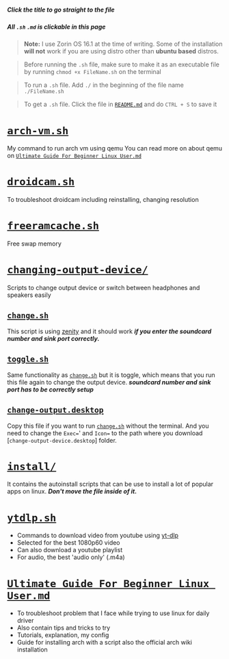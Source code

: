 ##### Click the title to go straight to the file

##### All `.sh` `.md` is clickable in this page

> **Note:** I use Zorin OS 16.1 at the time of writing. Some of the installation **will not** work if you are using distro other than **ubuntu based** distros.

> Before running the `.sh` file, make sure to make it as an executable file by running
> `chmod +x FileName.sh` on the terminal

> To run a `.sh` file. Add `./` in the beginning of the file name
> `./FileName.sh`

> To get a `.sh` file. Click the file in [`README.md`] and do `CTRL + S` to save it

# [`arch-vm.sh`]

My command to run arch vm using qemu
You can read more on about qemu on [`Ultimate Guide For Beginner Linux User.md`]

# [`droidcam.sh`]

To troubleshoot droidcam including reinstalling, changing resolution

# [`freeramcache.sh`]

Free swap memory

# [`changing-output-device/`]

Scripts to change output device or switch between headphones and speakers easily

## [`change.sh`]

This script is using [zenity] and it should work **_if you enter the soundcard number and sink port correctly._**

## [`toggle.sh`]

Same functionality as [`change.sh`] but it is toggle, which means that you run this file again to change the output device. **_soundcard number and sink port has to be correctly setup_**

## [`change-output.desktop`]

Copy this file if you want to run [`change.sh`] without the terminal. And you need to change the `Exec=`' and `Icon=` to the path where you download [`change-output-device.desktop`] folder.

# [`install/`]

It contains the autoinstall scripts that can be use to install a lot of popular apps on linux. **_Don't move the file inside of it._**

# [`ytdlp.sh`]

- Commands to download video from youtube using [yt-dlp]
- Selected for the best 1080p60 video
- Can also download a youtube playlist
- For audio, the best 'audio only' (.m4a)

# [`Ultimate Guide For Beginner Linux User.md`]

- To troubleshoot problem that I face while trying to use linux for daily driver
- Also contain tips and tricks to try
- Tutorials, explanation, my config
- Guide for installing arch with a script also the official arch wiki installation

[zenity]: https://help.gnome.org/users/zenity/stable/
[yt-dlp]: https://github.com/yt-dlp/yt-dlp

[`arch-vm.sh`]: https://raw.githubusercontent.com/get543/linux-beginner-guide/main/arch-vm.sh
[`droidcam.sh`]: https://raw.githubusercontent.com/get543/linux-beginner-guide/main/install/droidcam.sh
[`freeramcache.sh`]: https://raw.githubusercontent.com/get543/linux-beginner-guide/main/freeramcache.sh
[`ytdlp.sh`]: https://raw.githubusercontent.com/get543/linux-beginner-guide/main/ytdlp.sh

[`changing-output-device/`]: https://github.com/get543/linux-beginner-guide/tree/main/changing-output-device
[`change.sh`]: https://raw.githubusercontent.com/get543/linux-beginner-guide/main/changing-output-device/change.sh
[`toggle.sh`]: https://raw.githubusercontent.com/get543/linux-beginner-guide/main/changing-output-device/toggle.sh
[`change-output.desktop`]: https://raw.githubusercontent.com/get543/linux-beginner-guide/main/changing-output-device/change-output.desktop

[`install/`]: https://github.com/get543/linux-beginner-guide/tree/main/install
[`flatpak-install.sh`]: https://raw.githubusercontent.com/get543/linux-beginner-guide/main/install/flatpak-install.sh
[`upgrade.sh`]: https://raw.githubusercontent.com/get543/linux-beginner-guide/main/install/upgrade.sh

[`ultimate guide for beginner linux user.md`]: https://github.com/get543/linux-beginner-guide/blob/main/Ultimate%20Guide%20For%20Beginner%20Linux%20User.md
[`readme.md`]: https://github.com/get543/linux-beginner-guide/blob/main/README.md
